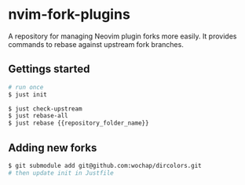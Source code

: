 # nvim-fork-plugins

A repository for managing Neovim plugin forks more easily. It provides commands to rebase against upstream fork branches.

## Gettings started

```sh
# run once
$ just init

$ just check-upstream
$ just rebase-all
$ just rebase {{repository_folder_name}}
```

## Adding new forks

```sh
$ git submodule add git@github.com:wochap/dircolors.git
# then update init in Justfile
```
